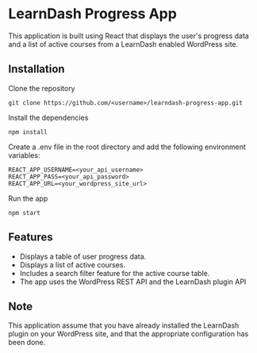 # LearnDash Progress App

This application is built using React that displays the user's progress data and a list of active courses from a LearnDash enabled WordPress site.

## Installation

Clone the repository
```
git clone https://github.com/<username>/learndash-progress-app.git
```
Install the dependencies

```
npm install
```
Create a .env file in the root directory and add the following environment variables:
```
REACT_APP_USERNAME=<your_api_username>
REACT_APP_PASS=<your_api_password>
REACT_APP_URL=<your_wordpress_site_url>
```

Run the app
```
npm start
```

## Features

- Displays a table of user progress data.
- Displays a list of active courses.
- Includes a search filter feature for the active course table.
- The app uses the WordPress REST API and the LearnDash plugin API

## Note
This application assume that you have already installed the LearnDash plugin on your WordPress site, and that the appropriate configuration has been done.

